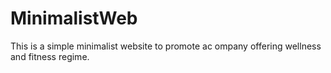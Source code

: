 # MinimalistWeb

This is a simple minimalist website to promote ac ompany offering wellness and fitness regime.
